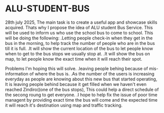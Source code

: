 # ALU-STUDENT-BUS
28th july 2025,
The main task is to create a useful app and showcase skills acquired. Thats why I propose the idea of ALU student Bus Service.
This will be used to inform us who use the school bus to come to school.
This will be doing the following:
.Letting people check-in when they get in the bus in the morning, to help track the number of people who are in the bus till it is full.
.It will show the current location of the bus to let people know when to get to the bus stops we usually stop at. 
.It will show the bus on map, to let people know the exact time when it will reach their spot.

Problems I'm hoping this will solve.
.leaving people behing because of mis-information of where the bus is.
.As the number of the users is increasing everyday as people are knowing about this new bus that started operating, It is leaving people behind because it get filled when we haven't even reached Zindiro((one of the bus stops), This could help a direct schedule of the secong roung to get everyone.
.I hope to help fix the issue of poor time managent by providing exact time the bus will come and the expected time it will reach it's destination using map and traffic tracking.
